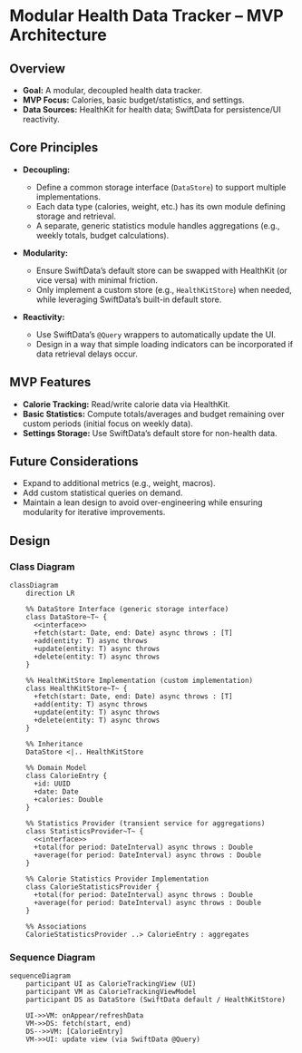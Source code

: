 # Modular Health Data Tracker – MVP Architecture

## Overview

- **Goal:** A modular, decoupled health data tracker.
- **MVP Focus:** Calories, basic budget/statistics, and settings.
- **Data Sources:** HealthKit for health data; SwiftData for persistence/UI reactivity.

## Core Principles

- **Decoupling:**
  - Define a common storage interface (`DataStore`) to support multiple implementations.
  - Each data type (calories, weight, etc.) has its own module defining storage and retrieval.
  - A separate, generic statistics module handles aggregations (e.g., weekly totals, budget calculations).

- **Modularity:**
  - Ensure SwiftData’s default store can be swapped with HealthKit (or vice versa) with minimal friction.
  - Only implement a custom store (e.g., `HealthKitStore`) when needed, while leveraging SwiftData’s built-in default store.

- **Reactivity:**
  - Use SwiftData’s `@Query` wrappers to automatically update the UI.
  - Design in a way that simple loading indicators can be incorporated if data retrieval delays occur.

## MVP Features

- **Calorie Tracking:** Read/write calorie data via HealthKit.
- **Basic Statistics:** Compute totals/averages and budget remaining over custom periods (initial focus on weekly data).
- **Settings Storage:** Use SwiftData’s default store for non-health data.

## Future Considerations

- Expand to additional metrics (e.g., weight, macros).
- Add custom statistical queries on demand.
- Maintain a lean design to avoid over-engineering while ensuring modularity for iterative improvements.

## Design

### Class Diagram

```mermaid
classDiagram
    direction LR

    %% DataStore Interface (generic storage interface)
    class DataStore~T~ {
      <<interface>>
      +fetch(start: Date, end: Date) async throws : [T]
      +add(entity: T) async throws
      +update(entity: T) async throws
      +delete(entity: T) async throws
    }

    %% HealthKitStore Implementation (custom implementation)
    class HealthKitStore~T~ {
      +fetch(start: Date, end: Date) async throws : [T]
      +add(entity: T) async throws
      +update(entity: T) async throws
      +delete(entity: T) async throws
    }

    %% Inheritance
    DataStore <|.. HealthKitStore

    %% Domain Model
    class CalorieEntry {
      +id: UUID
      +date: Date
      +calories: Double
    }

    %% Statistics Provider (transient service for aggregations)
    class StatisticsProvider~T~ {
      <<interface>>
      +total(for period: DateInterval) async throws : Double
      +average(for period: DateInterval) async throws : Double
    }

    %% Calorie Statistics Provider Implementation
    class CalorieStatisticsProvider {
      +total(for period: DateInterval) async throws : Double
      +average(for period: DateInterval) async throws : Double
    }

    %% Associations
    CalorieStatisticsProvider ..> CalorieEntry : aggregates
```

### Sequence Diagram

```mermaid
sequenceDiagram
    participant UI as CalorieTrackingView (UI)
    participant VM as CalorieTrackingViewModel
    participant DS as DataStore (SwiftData default / HealthKitStore)

    UI->>VM: onAppear/refreshData
    VM->>DS: fetch(start, end)
    DS-->>VM: [CalorieEntry]
    VM->>UI: update view (via SwiftData @Query)
```
